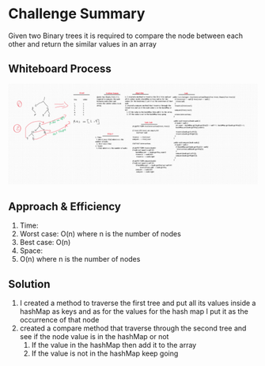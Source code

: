 # Challenge Summary
Given two Binary trees it is required to compare the node between each other and return the similar values in an array

## Whiteboard Process
![img.png](img.png)

## Approach & Efficiency
1. Time:
  1. Worst case: O(n) where n is the number of nodes
  2. Best case: O(n)
2. Space:
  1. O(n) where n is the number of nodes

## Solution
1. I created a method to traverse the first tree and put all its values inside a hashMap as keys and as for the values for the hash map I put it as the occurrence of that node
2. created a compare method that traverse through the second tree and see if the node value is in the hashMap or not
   1. If the value in the hashMap then add it to the array
   2. If the value is not in the hashMap keep going
